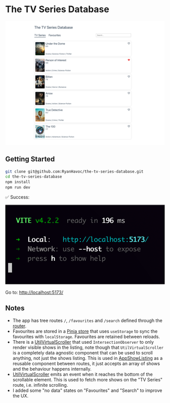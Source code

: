 # The TV Series Database

![](./src/assets/Screenshot.png)

## Getting Started

```sh
git clone git@github.com:RyanHavoc/the-tv-series-database.git
cd the-tv-series-database
npm install
npm run dev
```

✅ Success:

![](./src/assets/Terminal.png)

Go to: [http://localhost:5173/](http://localhost:5173/)

## Notes

- The app has tree routes `/`, `/favourites` and `/search` defined through the [router](./src/router/index.ts).
- Favourites are stored in a [Pinia store](./src/stores/favourites.ts) that uses `useStorage` to sync the favourites with `localStorage`. Favourites are retained between reloads.
- There is a [UtilVirtualScroller](./src/components/UtilVirtualScroller.vue) that used `IntersectionObserver` to only render visible shows in the listing, note though that `UtilVirtualScroller` is a completely data agnostic component that can be used to scroll anything, not just the shows listing. This is used in [AppShowListing](./src/components/AppShowListing.vue) as a reusable component between routes, it just accepts an array of shows and the behaviour happens internally.
- [UtilVirtualScroller](./src/components/UtilVirtualScroller.vue) emits an event when it reaches the bottom of the scrollable element. This is used to fetch more shows on the "TV Series" route, i.e. infinite scrolling.
- I added some "no data" states on "Favourites" and "Search" to improve the UX.
